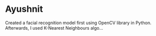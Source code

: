 # Ayushnit
Created a facial recognition model first using OpenCV library in Python. Afterwards, I used K-Nearest Neighbours algo…
